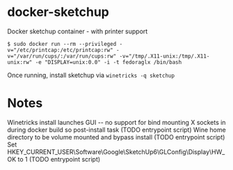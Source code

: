 # docker-sketchup
Docker sketchup container - with printer support


`$ sudo docker run --rm --privileged -v="/etc/printcap:/etc/printcap:rw" -v="/var/run/cups/:/var/run/cups:rw" -v="/tmp/.X11-unix:/tmp/.X11-unix:rw" -e "DISPLAY=unix:0.0" -i -t fedoraglx /bin/bash`

Once running, install sketchup via
`winetricks -q sketchup`

# Notes

Winetricks install launches GUI -- no support for bind mounting X sockets in during docker build so post-install task (TODO entrypoint script)
Wine home directory to be volume mounted and bypass install (TODO entrypoint script)
Set HKEY_CURRENT_USER\Software\Google\SketchUp6\GLConfig\Display\HW_OK to 1 (TODO entrypoint script)

